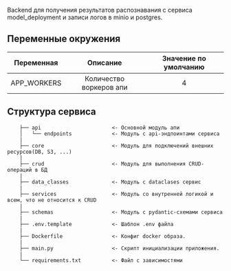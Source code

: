 Backend для получения результатов распознавания с сервиса model_deployment и записи логов в minio и postgres.

## Переменные окружения

| Переменная   |      Описание      | Значение по умолчанию |
|--------------|:------------------:|:---------------------:|
| APP_WORKERS | Количество воркеров апи | 4 |


## Структура сервиса

```
    ├── api                       <- Основной модуль апи
    │   └── endpoints             <- Модуль с api-эндпоинтами сервиса
    |
    ├── core                      <- Модуль для подключений внешних ресурсов(DB, S3, ...)
    |
    ├── crud                      <- Модуль для выполнения CRUD-операций в БД
    |
    ├── data_classes              <- Модуль c dataclases сервис
    |
    ├── services                  <- Модуль со внутренней логикой и всем, что не относится к CRUD
    |
    ├── schemas                   <- Модуль с pydantic-схемами сервиса
    |
    ├── .env.template             <- Шаблон .env файла
    |
    ├── Dockerfile                <- Конфиг docker образа.
    |
    ├── main.py                   <- Скрипт инициализации приложения.
    |
    └── requirements.txt          <- Файл с зависимостями
```


